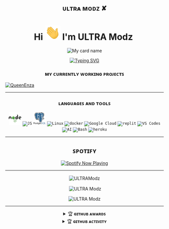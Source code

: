 <!-- 😹 Hu Copis Dont Copy Bitch, Go Copy You Mom Bitch -->
<div align="center">

## ᴜʟᴛʀᴀ ᴍᴏᴅᴢ ✘
# Hi <a href="Hey"><img src="https://raw.githubusercontent.com/ULTRAModz/ULTRAModz/main/Media/Hi.gif" width="48px"></a> I'm  ULTRA Modz&nbsp;

![My card name](https://cardivo.vercel.app/api?name=ULTRAModz&description=Hi,%20Welcome%20To%20%F0%9F%92%96ULTRAModz%F0%9F%92%96%20Profile%20%E2%9D%A4%EF%B8%8F&image=https://telegra.ph/file/794aadd8fb881664485ba.jpg&backgroundColor=%23ecf0f1&github=ULTRAModz&twitter=&pattern=leaf&colorPattern=%23eaeaea)
  
[![Typing SVG](https://readme-typing-svg.herokuapp.com?font=Fira+Code&pause=1000&color=490076&random=false&width=435&lines=%E1%B4%9C%CA%9F%E1%B4%9B%CA%80%E1%B4%80+%E1%B4%8D%E1%B4%8F%E1%B4%85%E1%B4%A2+%E1%B4%BC%E1%B6%A0%E1%B6%A0%E2%81%B1%E1%B6%9C%E2%81%B1%E1%B5%83%CB%A1+%E2%9C%98)](https://git.io/typing-svg)
 
</p>

### ᴍʏ ᴄᴜʀʀᴇɴᴛʟʏ ᴡᴏʀᴋɪɴɢ ᴘʀᴏᴊᴇᴄᴛꜱ
<p align="left">
  <a href="https://github.com/ULTRAModz/QueenEnza"><img width="282" src="https://denvercoder1-github-readme-stats.vercel.app/api/pin/?username=ULTRAModz&repo=QueenEnza&theme=highcontrast&bg_color=090A0DFF&title_color=CEFF00&icon_color=F8D866&hide_border=false&show_icons=true" alt="QueenEnza"></a>
  
  ---
### ʟᴀɴɢᴜᴀɢᴇꜱ ᴀɴᴅ ᴛᴏᴏʟꜱ
<p>
  <code><img width="40px" src="https://raw.githubusercontent.com/devicons/devicon/master/icons/nodejs/nodejs-original-wordmark.svg" title="nodejs"></code>
  <code><img width="40px" src="https://img.icons8.com/fluency/48/000000/node-js.png" title="JS"></code>
  <code><img width="40px" src="https://raw.githubusercontent.com/devicons/devicon/master/icons/postgresql/postgresql-original-wordmark.svg" title="postgresql"></code>
<!---  <code><img width="40px" src="https://img.icons8.com/color/48/000000/python--v1.png" title="Python"></code> --->
 <!--- <code><img width="40px" src="https://img.icons8.com/color/48/000000/java-coffee-cup-logo--v1.png" title="Java"></code> --->
  <code><img width="40px" src="https://img.icons8.com/color/48/000000/linux--v1.png" title="Linux"></code>
  <code><img width="40px" src="https://img.icons8.com/color/48/000000/docker.png" title="docker"></code>
 <!--- <code><img width="40px" src="https://img.icons8.com/color/48/000000/kali-linux.png" title="Kali Linux"></code> --->
  <code><img width="40px" src="https://img.icons8.com/color/48/000000/google-cloud.png" title="Google Cloud"></code>
  <code><img width="40px" src="https://www.vectorlogo.zone/logos/replit/replit-ar21.svg" title="replit"></code>
  <code><img width="40px" src="https://img.icons8.com/color/48/000000/visual-studio-code-2019.png" title="VS Codes"></code>
  <code><img width="40px" src="https://img.icons8.com/color/48/000000/adobe-illustrator--v1.png" title="AI"></code>
  <code><img width="40px" src="https://img.icons8.com/color/48/000000/git.png" title="Bash"></code>
  <code><img width="40px" src="https://img.icons8.com/color/48/000000/heroku.png" title="heroku"></code>
</p>
  
---
  
 </p>
<h2 align="center"> ꜱᴘᴏᴛɪꜰʏ</h2>
<p align="center">
  <a href="https://open.spotify.com/track/4bNvS25ZVMCvLHEUV87mp4?si=yb1PaPVnRgiTYedy8r6i_g&utm_source=copy-link&context=spotify%3Aplaylist%3A37i9dQZF1EIVoBTSiHHsdx&dl_branch=1" target="_blank"><img src="https://now-playing-on-spotify.vercel.app/api/spotify" alt="Spotify Now Playing" width="350"/></a>

---

<p><img align="center" src="https://github-readme-stats.vercel.app/api/top-langs?username=ULTRAModz&show_icons=true&layout=compact&theme=highcontrast" alt="ULTRAModz" /></p>
</details>
  
<p>&nbsp;<img align="center" src="https://github-readme-stats.vercel.app/api?username=ULTRAModz&show_icons=true&theme=highcontrast" alt="ULTRA Modz" /></p>

<p><img align="center" src="https://github-readme-streak-stats.herokuapp.com/?user=ULTRAModz&theme=highcontrast" alt="ULTRA Modz" /></p>
</details>

---

<details>
<summary>&#127942 <b>ɢɪᴛʜᴜʙ ᴀᴡᴀʀᴅꜱ</b></summary><br/>

 ![Github Trophy](https://github-profile-trophy.vercel.app/?username=ULTRAModz)

</details>

<details>
    <summary>&#127942 <b>ɢɪᴛʜᴜʙ ᴀᴄᴛɪᴠɪᴛʏ</b></summary><br/>
  
![Metrics](https://metrics.lecoq.io/ULTRAModz?template=classic&base=header%2C%20activity%2C%20community%2C%20repositories%2C%20metadata&base.indepth=false&base.hireable=false&base.skip=false&config.timezone=Asia%2FColombo)


</details>
